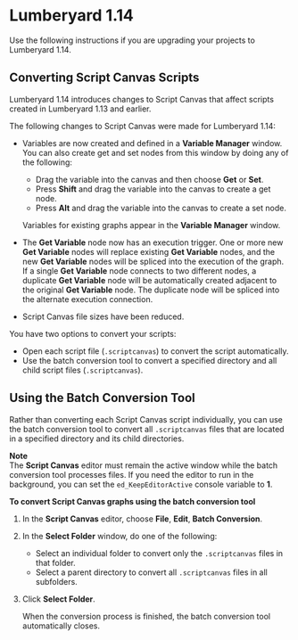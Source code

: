 # Lumberyard 1\.14<a name="lumberyard-migrating-1-14"></a>

Use the following instructions if you are upgrading your projects to Lumberyard 1\.14\.

## Converting Script Canvas Scripts<a name="lumberyard-migrating-1-14-converting-script-canvas-scripts"></a>

Lumberyard 1\.14 introduces changes to Script Canvas that affect scripts created in Lumberyard 1\.13 and earlier\.

The following changes to Script Canvas were made for Lumberyard 1\.14:
+ Variables are now created and defined in a **Variable Manager** window\. You can also create get and set nodes from this window by doing any of the following:
  + Drag the variable into the canvas and then choose **Get** or **Set**\.
  + Press **Shift** and drag the variable into the canvas to create a get node\.
  + Press **Alt** and drag the variable into the canvas to create a set node\.

  Variables for existing graphs appear in the **Variable Manager** window\.
+ The **Get Variable** node now has an execution trigger\. One or more new **Get Variable** nodes will replace existing **Get Variable** nodes, and the new **Get Variable** nodes will be spliced into the execution of the graph\. If a single **Get Variable** node connects to two different nodes, a duplicate **Get Variable** node will be automatically created adjacent to the original **Get Variable** node\. The duplicate node will be spliced into the alternate execution connection\.
+ Script Canvas file sizes have been reduced\.

You have two options to convert your scripts:
+ Open each script file \(`.scriptcanvas`\) to convert the script automatically\.
+ Use the batch conversion tool to convert a specified directory and all child script files \(`.scriptcanvas`\)\.

## Using the Batch Conversion Tool<a name="lumberyard-migrating-1-14-using-batch-conversion-tool"></a>

Rather than converting each Script Canvas script individually, you can use the batch conversion tool to convert all `.scriptcanvas` files that are located in a specified directory and its child directories\.

**Note**  
The **Script Canvas** editor must remain the active window while the batch conversion tool processes files\. If you need the editor to run in the background, you can set the `ed_KeepEditorActive` console variable to **1**\.

**To convert Script Canvas graphs using the batch conversion tool**

1. In the **Script Canvas** editor, choose **File**, **Edit**, **Batch Conversion**\.

1. In the **Select Folder** window, do one of the following:
   + Select an individual folder to convert only the `.scriptcanvas` files in that folder\.
   + Select a parent directory to convert all `.scriptcanvas` files in all subfolders\.

1. Click **Select Folder**\.

   When the conversion process is finished, the batch conversion tool automatically closes\.
